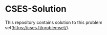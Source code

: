# CSES-Solution
This repository contains solution to this problem set(https://cses.fi/problemset/).
